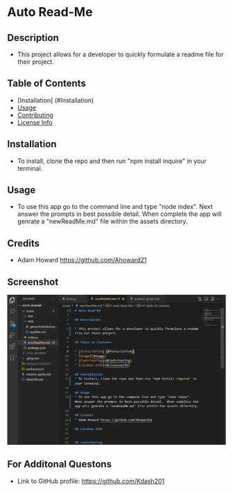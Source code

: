 # Auto Read-Me

## Description

* This project allows for a developer to quickly formulate a readme file for their project.

## Table of Contents

* [Installation] (#Installation)
* [Usage](#Usage)
* [Contributing](#Contributing)
* [License Info](#LicenseInfo)

## Installation
* To install, clone the repo and then run "npm install inquire" in your terminal.

## Usage
* To use this app go to the command line and type "node index".  Next answer the prompts in best possible detail.  When complete the app will genrate a "newReadMe.md" file within the assets directory.

## Credits
* Adam Howard https://github.com/Ahoward21

## Screenshot
![picture of auto readme app](assets\images\Auto-ReadMe.png)

## For Additonal Questons

* Link to GitHub profile: https://github.com/Kdash201


